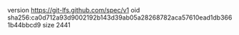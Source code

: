 version https://git-lfs.github.com/spec/v1
oid sha256:ca0d712a93d9002192b143d39ab05a28268782aca57610ead1db3661b44bbcd9
size 2441
